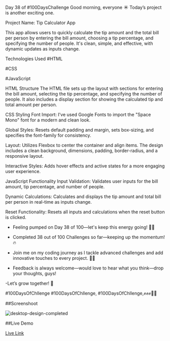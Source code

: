 Day 38 of #100DaysChallenge
Good morning, everyone ☀️ Today’s project is another exciting one.

Project Name: Tip Calculator App

This app allows users to quickly calculate the tip amount and the total bill per person by entering the bill amount, choosing a tip percentage, and specifying the number of people. It's clean, simple, and effective, with dynamic updates as inputs change.

Technologies Used
#HTML

#CSS

#JavaScript

HTML Structure
The HTML file sets up the layout with sections for entering the bill amount, selecting the tip percentage, and specifying the number of people. It also includes a display section for showing the calculated tip and total amount per person.

CSS Styling
Font Import: I've used Google Fonts to import the "Space Mono" font for a modern and clean look.

Global Styles: Resets default padding and margin, sets box-sizing, and specifies the font-family for consistency.

Layout: Utilizes Flexbox to center the container and align items. The design includes a clean background, dimensions, padding, border-radius, and a responsive layout.

Interactive Styles: Adds hover effects and active states for a more engaging user experience.

JavaScript Functionality
Input Validation: Validates user inputs for the bill amount, tip percentage, and number of people.

Dynamic Calculations: Calculates and displays the tip amount and total bill per person in real-time as inputs change.

Reset Functionality: Resets all inputs and calculations when the reset button is clicked.

- Feeling pumped on Day 38 of 100—let's keep this energy going! 💪🚀

- Completed 38 out of 100 Challenges so far—keeping up the momentum!🔥

- Join me on my coding journey as I tackle advanced challenges and add innovative touches to every project. 👨‍💻

- Feedback is always welcome—would love to hear what you think—drop your thoughts, guys! 

-Let’s grow together! 🚀

#100DaysOfChllenge #100DaysOfChllenge, #100DaysOfChllenge,✊✊✊💪😁


##Screenshoot


![desktop-design-completed](https://github.com/user-attachments/assets/11f5443a-efce-4834-8257-32f806c75c99)




##Live Demo

[Live Link](https://roobiwebdev.github.io/Day-38-Tip-Calculator-App-/)
